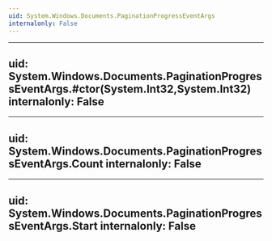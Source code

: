 ```yaml
---
uid: System.Windows.Documents.PaginationProgressEventArgs
internalonly: False
---
```


---
uid: System.Windows.Documents.PaginationProgressEventArgs.#ctor(System.Int32,System.Int32)
internalonly: False
---

---
uid: System.Windows.Documents.PaginationProgressEventArgs.Count
internalonly: False
---

---
uid: System.Windows.Documents.PaginationProgressEventArgs.Start
internalonly: False
---
